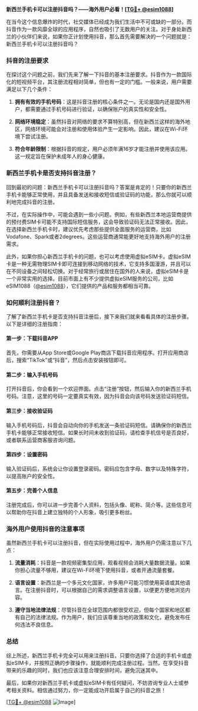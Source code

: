 **新西兰手机卡可以注册抖音吗？——海外用户必看！[[TG💪+ @esim1088](https://t.me/s/esim1088)]**

在当今这个信息爆炸的时代，社交媒体已经成为我们生活中不可或缺的一部分。而抖音作为一款风靡全球的应用程序，自然也吸引了无数用户的关注。对于身处新西兰的小伙伴们来说，如果你正计划使用抖音，那么首先需要解决的一个问题就是：新西兰手机卡可以注册抖音吗？

### 抖音的注册要求

在探讨这个问题之前，我们先来了解一下抖音的基本注册要求。抖音作为一款国际化的短视频平台，其注册流程相对简单，但也有一定的门槛。一般来说，用户需要满足以下几个条件：

1. **拥有有效的手机号码**：这是抖音注册的核心条件之一。无论是国内还是国外用户，都需要通过手机号码进行验证，以确保账户的真实性和安全性。
   
2. **网络环境稳定**：虽然抖音对网络的要求不算特别高，但在新西兰这样的海外地区，网络环境可能会对注册和使用体验产生一定影响。因此，建议在Wi-Fi环境下尝试注册。

3. **符合年龄限制**：根据抖音的规定，用户必须年满16岁才能注册并使用该应用。这一规定旨在保护未成年人的身心健康。

### 新西兰手机卡是否支持抖音注册？

回到最初的问题：新西兰手机卡可以注册抖音吗？答案是肯定的！只要你的新西兰手机卡能够正常使用，并且具备发送和接收短信或验证码的功能，那么你就可以顺利地完成抖音的注册。

不过，在实际操作中，可能会遇到一些小问题。例如，有些新西兰本地运营商提供的预付费SIM卡可能不支持国际短信服务，这会导致验证码无法正常接收。因此，在选择新西兰手机卡时，建议优先考虑那些提供全面服务的运营商，比如Vodafone、Spark或者2degrees。这些运营商通常能更好地支持海外用户的注册需求。

此外，如果你担心新西兰手机卡的问题，也可以考虑使用虚拟eSIM卡。虚拟eSIM卡是一种无需物理SIM卡即可连接到移动网络的技术，它支持多国漫游，并且可以在不同设备之间轻松切换。对于经常旅行或居住在国外的人来说，虚拟eSIM卡是一个非常实用的选择。目前市面上有不少提供虚拟eSIM服务的公司，比如eSIM1088（[@esim1088](https://t.me/s/esim1088)），它们提供的产品和服务都相当可靠。

### 如何顺利注册抖音？

了解了新西兰手机卡是否支持抖音注册后，接下来我们就来看看具体的注册步骤。以下是详细的注册指南：

#### 第一步：下载抖音APP
首先，你需要从App Store或Google Play商店下载抖音应用程序。打开应用商店后，搜索“TikTok”或“抖音”，然后点击安装按钮即可。

#### 第二步：输入手机号码
打开抖音后，你会看到一个欢迎界面。点击“注册”按钮，然后输入你的新西兰手机号码。注意，这里的号码一定要真实有效，因为抖音会向该号码发送验证码短信。

#### 第三步：接收验证码
输入手机号码后，抖音会自动向你的手机发送一条验证码短信。请确保你的新西兰手机卡能够正常接收短信。如果长时间未收到验证码，请检查手机信号是否良好，或者联系运营商客服咨询问题。

#### 第四步：设置密码
输入验证码后，系统会让你设置登录密码。密码应包含字母、数字以及特殊字符，以提高账户的安全性。

#### 第五步：完善个人信息
注册完成后，你可以进一步完善个人资料，包括头像、昵称、简介等。这些信息可以帮助你在抖音上建立独特的个人形象，吸引更多粉丝。

### 海外用户使用抖音的注意事项

虽然新西兰手机卡可以注册抖音，但在实际使用过程中，海外用户仍需注意以下几点：

1. **流量消耗**：抖音是一款视频密集型应用，观看视频会消耗大量数据流量。如果你担心流量不够用，建议在Wi-Fi环境下使用抖音，或者开通流量套餐。

2. **语言设置**：新西兰是一个多元文化国家，许多用户可能习惯使用英语或其他语言。在注册抖音时，可以根据自己的需求调整语言设置，以便更方便地浏览内容。

3. **遵守当地法律法规**：尽管抖音在全球范围内都很受欢迎，但每个国家和地区都有自己的法律法规。作为用户，我们应该尊重当地的政策和文化，避免发布任何违法不良信息。

### 总结

综上所述，新西兰手机卡完全可以用来注册抖音。只要你选择了合适的手机卡或虚拟eSIM卡，并按照正确的步骤操作，就能顺利完成注册过程。当然，在享受抖音带来的乐趣的同时，我们也应该注意合理安排时间，避免沉迷其中。

最后，如果你对新西兰手机卡或虚拟eSIM卡有任何疑问，不妨咨询专业人士或参考相关资料。相信通过努力，你一定能成功开启属于自己的抖音之旅！

[[TG💪+ @esim1088](https://t.me/s/esim1088) ![Image](https://i.postimg.cc/4NQfJmqS/Snipaste-2025-05-13-00-14-12.png)]